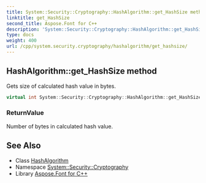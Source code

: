 ```yaml
---
title: System::Security::Cryptography::HashAlgorithm::get_HashSize method
linktitle: get_HashSize
second_title: Aspose.Font for C++
description: 'System::Security::Cryptography::HashAlgorithm::get_HashSize method. Gets size of calculated hash value in bytes in C++.'
type: docs
weight: 400
url: /cpp/system.security.cryptography/hashalgorithm/get_hashsize/
---
```

## HashAlgorithm::get_HashSize method


Gets size of calculated hash value in bytes.

```cpp
virtual int System::Security::Cryptography::HashAlgorithm::get_HashSize()
```


### ReturnValue

Number of bytes in calculated hash value.

## See Also

* Class [HashAlgorithm](../)
* Namespace [System::Security::Cryptography](../../)
* Library [Aspose.Font for C++](../../../)
